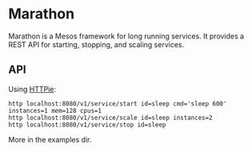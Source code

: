# Marathon

Marathon is a Mesos framework for long running services. It provides a REST API for starting, stopping, and scaling services.

## API

Using [HTTPie](http://httpie.org):

    http localhost:8080/v1/service/start id=sleep cmd='sleep 600' instances=1 mem=128 cpus=1
    http localhost:8080/v1/service/scale id=sleep instances=2
    http localhost:8080/v1/service/stop id=sleep

More in the examples dir.
